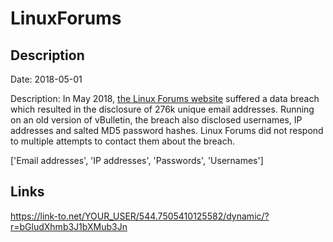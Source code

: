 # LinuxForums

## Description

Date: 2018-05-01

Description:
In May 2018, <a href="https://web.archive.org/web/20180502093437/http://www.linuxforums.org/forum" target="_blank" rel="noopener">the Linux Forums website</a> suffered a data breach which resulted in the disclosure of 276k unique email addresses. Running on an old version of vBulletin, the breach also disclosed usernames, IP addresses and salted MD5 password hashes. Linux Forums did not respond to multiple attempts to contact them about the breach.


['Email addresses', 'IP addresses', 'Passwords', 'Usernames']

## Links

https://link-to.net/YOUR_USER/544.7505410125582/dynamic/?r=bGludXhmb3J1bXMub3Jn